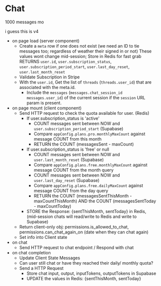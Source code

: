 # Chat

1000 messages mo

i guess this is v4

- on page load (server component)
  - Create a `meta` row if one does not exist (we need an ID to tie messages too; regardless of weather their signed in or not)
    These values wont change mid-session; Store in Redis for fast grab
    RETURNS `user.id`, `user.subscription_status`, `user.subscription_period_start`, `user.last_day_reset`, `user.last_month_reset`
  - Validate Subscription in Stripe
  - With the `user.id`, Get the list of `threads` (`threads.user_id`) that are associated with the meta.id.
    - Include the `messages` (`messages.chat_session_id` `messages.user_id`) of the current session if the `session` URL param is present.
- on page mount (client component)
  - Send HTTP request to check the quota available for user. (Redis)
    - If user.subscription_status is 'active'
      - COUNT messages sent between NOW and `user.subscription_period_start` (Supabase)
      - Compare `appConfig.plans.pro.monthlyMaxCount` against message COUNT from this month
      - RETURN the COUNT (messagesSent - maxCount)
    - If user.subscription_status is 'free' or null
      - COUNT messages sent between NOW and `user.last_month_reset` (Supabase)
      - Compare `appConfig.plans.free.monthlyMaxCount` against message COUNT from the month query
      - COUNT messages sent between NOW and `user.last_day_reset` (Supabase)
      - Compare `appConfig.plans.free.dailyMaxCount` against message COUNT from the day query
      - RETURN the COUNT (messagesSentThisMonth - maxCountThisMonth) AND the COUNT (messagesSentToday - maxCountToday)
    - STORE the Response: {sentThisMonth, sentToday} in Redis, (mid-session chats will read/write to Redis and write to Supabase)
  - Return client-only obj: permissions.is_allowed_to_chat, permissions.can_chat_again_on (date when they can chat again)
  - Set info into Client state
- on chat
  - Send HTTP request to chat endpoint / Respond with chat
- on chat completion
  - Update Client State Messages
  - Can user still chat or have they reached their daily/ monthly quota?
  - Send a HTTP Request
    - Store chat input, output, inputTokens, outputTokens in Supabase
    - UPDATE the values in Redis: {sentThisMonth, sentToday}
